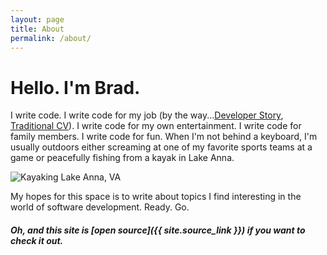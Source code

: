 ```yaml
---
layout: page
title: About
permalink: /about/
---
```


# Hello.  I'm Brad.

I write code.  I write code for my job (by the way...<a href="http://stackoverflow.com/story-beta/bwturner" target="_blank">Developer Story</a>, <a href="http://stackoverflow.com/cv-beta/bwturner" target="_blank">Traditional CV</a>).  I write code for my own entertainment.  I write code for family members.  I write code for fun.  When I'm not behind a keyboard, I'm usually outdoors either screaming at one of my favorite sports teams at a game or peacefully fishing from a kayak in Lake Anna.

<img src="https://user-images.githubusercontent.com/3187885/57498524-2dce1c80-72aa-11e9-8372-2b3834a2b48b.jpg" alt="Kayaking Lake Anna, VA" />

My hopes for this space is to write about topics I find interesting in the world of software development.  Ready. Go.


##### Oh, and this site is [open source]({{ site.source_link }}) if you want to check it out.

